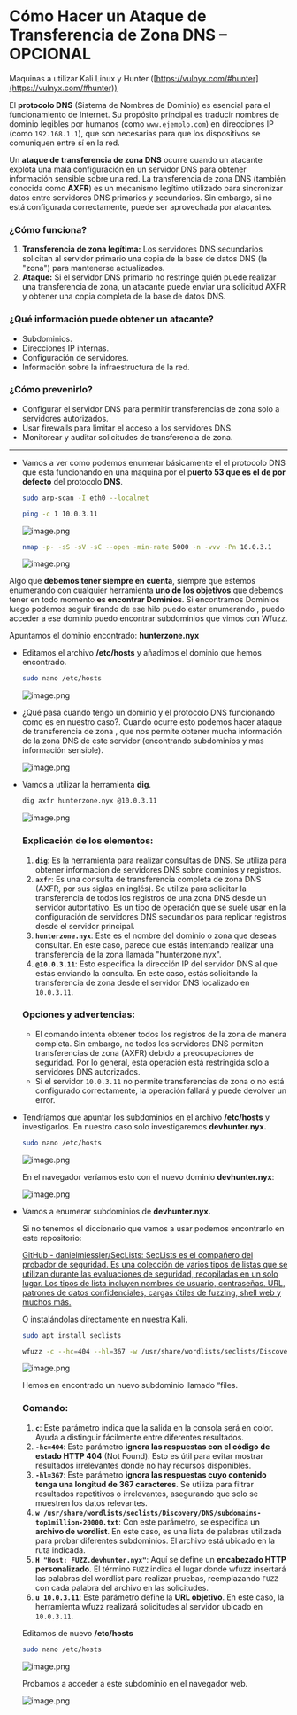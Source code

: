 # Cómo Hacer un Ataque de Transferencia de Zona DNS – OPCIONAL

Maquinas a utilizar Kali Linux y Hunter ([https://vulnyx.com/#hunter](https://vulnyx.com/#hunter))

El **protocolo DNS** (Sistema de Nombres de Dominio) es esencial para el funcionamiento de Internet. Su propósito principal es traducir nombres de dominio legibles por humanos (como `www.ejemplo.com`) en direcciones IP (como `192.168.1.1`), que son necesarias para que los dispositivos se comuniquen entre sí en la red.

Un **ataque de transferencia de zona DNS** ocurre cuando un atacante explota una mala configuración en un servidor DNS para obtener información sensible sobre una red. La transferencia de zona DNS (también conocida como **AXFR**) es un mecanismo legítimo utilizado para sincronizar datos entre servidores DNS primarios y secundarios. Sin embargo, si no está configurada correctamente, puede ser aprovechada por atacantes.

### ¿Cómo funciona?

1. **Transferencia de zona legítima:** Los servidores DNS secundarios solicitan al servidor primario una copia de la base de datos DNS (la "zona") para mantenerse actualizados.
2. **Ataque:** Si el servidor DNS primario no restringe quién puede realizar una transferencia de zona, un atacante puede enviar una solicitud AXFR y obtener una copia completa de la base de datos DNS.

### ¿Qué información puede obtener un atacante?

- Subdominios.
- Direcciones IP internas.
- Configuración de servidores.
- Información sobre la infraestructura de la red.

### ¿Cómo prevenirlo?

- Configurar el servidor DNS para permitir transferencias de zona solo a servidores autorizados.
- Usar firewalls para limitar el acceso a los servidores DNS.
- Monitorear y auditar solicitudes de transferencia de zona.

---

- Vamos a ver como podemos enumerar básicamente el el protocolo DNS que esta funcionando en una maquina por el p**uerto 53 que es el de por defecto** del protocolo **DNS**.
    
    ```bash
    sudo arp-scan -I eth0 --localnet
    ```
    
    ```bash
    ping -c 1 10.0.3.11
    ```
    
    ![image.png](./imagenes/image%2018.png)
    
    ```bash
    nmap -p- -sS -sV -sC --open -min-rate 5000 -n -vvv -Pn 10.0.3.1
    ```
    
    ![image.png](./imagenes/image%2019.png)
    

Algo que **debemos tener siempre en cuenta**, siempre que estemos enumerando con cualquier herramienta **uno de los objetivos** que debemos tener en todo momento **es encontrar Dominios**. Si encontramos Dominios luego podemos seguir tirando de ese hilo puedo estar enumerando , puedo acceder a ese dominio puedo encontrar subdominios que vimos con Wfuzz.

Apuntamos el dominio encontrado: **hunterzone.nyx**

- Editamos el archivo **/etc/hosts** y añadimos el dominio que hemos encontrado.
    
    ```bash
    sudo nano /etc/hosts 
    ```
    
    ![image.png](./imagenes/image%2020.png)
    

- ¿Qué pasa cuando tengo un dominio y el protocolo DNS funcionando como es en nuestro caso?. Cuando ocurre esto podemos hacer ataque de transferencia de zona , que nos permite obtener mucha información de la zona DNS de este servidor (encontrando subdominios y mas información sensible).
    
    ![image.png](./imagenes/image%2019.png)
    
- Vamos a utilizar la herramienta **dig**.
    
    ```bash
    dig axfr hunterzone.nyx @10.0.3.11
    ```
    
    ![image.png](./imagenes/image%2021.png)
    
    ### Explicación de los elementos:
    
    1. **`dig`**: Es la herramienta para realizar consultas de DNS. Se utiliza para obtener información de servidores DNS sobre dominios y registros.
    2. **`axfr`**: Es una consulta de transferencia completa de zona DNS (AXFR, por sus siglas en inglés). Se utiliza para solicitar la transferencia de todos los registros de una zona DNS desde un servidor autoritativo. Es un tipo de operación que se suele usar en la configuración de servidores DNS secundarios para replicar registros desde el servidor principal.
    3. **`hunterzone.nyx`**: Este es el nombre del dominio o zona que deseas consultar. En este caso, parece que estás intentando realizar una transferencia de la zona llamada "hunterzone.nyx".
    4. **`@10.0.3.11`**: Esto especifica la dirección IP del servidor DNS al que estás enviando la consulta. En este caso, estás solicitando la transferencia de zona desde el servidor DNS localizado en `10.0.3.11`.
    
    ### Opciones y advertencias:
    
    - El comando intenta obtener todos los registros de la zona de manera completa. Sin embargo, no todos los servidores DNS permiten transferencias de zona (AXFR) debido a preocupaciones de seguridad. Por lo general, esta operación está restringida solo a servidores DNS autorizados.
    - Si el servidor `10.0.3.11` no permite transferencias de zona o no está configurado correctamente, la operación fallará y puede devolver un error.
    
- Tendríamos que apuntar los subdominios en el archivo **/etc/hosts** y investigarlos. En nuestro caso solo investigaremos **devhunter.nyx.**
    
    ```bash
    sudo nano /etc/hosts
    ```
    
    ![image.png](./imagenes/image%2022.png)
    
    En el navegador veríamos esto con el nuevo dominio **devhunter.nyx**:
    
    ![image.png](./imagenes/image%2023.png)
    

- Vamos a enumerar subdominios de **devhunter.nyx.**
    
    Si no tenemos el diccionario que vamos a usar podemos encontrarlo en este repositorio:
    
    [GitHub - danielmiessler/SecLists: SecLists es el compañero del probador de seguridad. Es una colección de varios tipos de listas que se utilizan durante las evaluaciones de seguridad, recopiladas en un solo lugar. Los tipos de lista incluyen nombres de usuario, contraseñas, URL, patrones de datos confidenciales, cargas útiles de fuzzing, shell web y muchos más.](./imagenes/https://github.com/danielmiessler/SecLists)
    
    O instalándolas directamente en nuestra Kali.
    
    ```bash
    sudo apt install seclists
    ```
    
    ```bash
    wfuzz -c --hc=404 --hl=367 -w /usr/share/wordlists/seclists/Discovery/DNS/subdomains-top1million-20000.txt -H "Host: FUZZ.devhunter.nyx" -u 10.0.3.11 
    ```
    
    ![image.png](./imagenes/image%2024.png)
    
    Hemos en encontrado un nuevo subdominio llamado “files.
    
    ### Comando:
    
    1. **`c`**: Este parámetro indica que la salida en la consola será en color. Ayuda a distinguir fácilmente entre diferentes resultados.
    2. **`-hc=404`**: Este parámetro **ignora las respuestas con el código de estado HTTP 404** (Not Found). Esto es útil para evitar mostrar resultados irrelevantes donde no hay recursos disponibles.
    3. **`-hl=367`**: Este parámetro **ignora las respuestas cuyo contenido tenga una longitud de 367 caracteres**. Se utiliza para filtrar resultados repetitivos o irrelevantes, asegurando que solo se muestren los datos relevantes.
    4. **`w /usr/share/wordlists/seclists/Discovery/DNS/subdomains-top1million-20000.txt`**: Con este parámetro, se especifica un **archivo de wordlist**. En este caso, es una lista de palabras utilizada para probar diferentes subdominios. El archivo está ubicado en la ruta indicada.
    5. **`H "Host: FUZZ.devhunter.nyx"`**: Aquí se define un **encabezado HTTP personalizado**. El término `FUZZ` indica el lugar donde wfuzz insertará las palabras del wordlist para realizar pruebas, reemplazando `FUZZ` con cada palabra del archivo en las solicitudes.
    6. **`u 10.0.3.11`**: Este parámetro define la **URL objetivo**. En este caso, la herramienta wfuzz realizará solicitudes al servidor ubicado en `10.0.3.11`.
    
    Editamos de nuevo  **/etc/hosts**
    
    ```bash
    sudo nano /etc/hosts
    ```
    
    ![image.png](./imagenes/image%2025.png)
    
    Probamos a acceder a este subdominio en el  navegador web.
    
    ![image.png](./imagenes/image%2026.png)